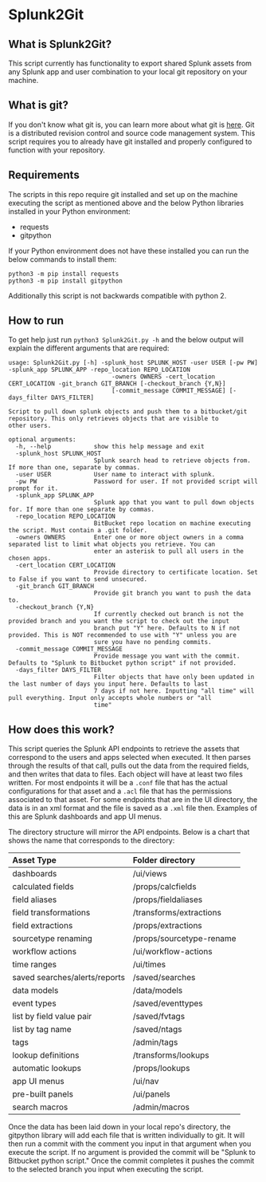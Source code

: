 # Splunk2Git

## What is Splunk2Git?

This script currently has functionality to export shared Splunk assets from any Splunk app and user combination to your local git repository on your machine.

## What is git?

If you don't know what git is, you can learn more about what git is [here](https://www.git-scm.com/book/en/v2/Getting-Started-What-is-Git%3F). Git is a distributed revision control and source code management system. This script requires you to already have git installed and properly configured to function with your repository.

## Requirements

The scripts in this repo require git installed and set up on the machine executing the script as mentioned above and the below Python libraries installed in your Python environment:

* requests
* gitpython

If your Python environment does not have these installed you can run the below commands to install them:

```
python3 -m pip install requests
python3 -m pip install gitpython
```

Additionally this script is not backwards compatible with python 2.

## How to run

To get help just run `python3 Splunk2Git.py -h` and the below output will explain the different arguments that are required:

```
usage: Splunk2Git.py [-h] -splunk_host SPLUNK_HOST -user USER [-pw PW] -splunk_app SPLUNK_APP -repo_location REPO_LOCATION
                             -owners OWNERS -cert_location CERT_LOCATION -git_branch GIT_BRANCH [-checkout_branch {Y,N}]
                             [-commit_message COMMIT_MESSAGE] [-days_filter DAYS_FILTER]

Script to pull down splunk objects and push them to a bitbucket/git repository. This only retrieves objects that are visible to
other users.

optional arguments:
  -h, --help            show this help message and exit
  -splunk_host SPLUNK_HOST
                        Splunk search head to retrieve objects from. If more than one, separate by commas.
  -user USER            User name to interact with splunk.
  -pw PW                Password for user. If not provided script will prompt for it.
  -splunk_app SPLUNK_APP
                        Splunk app that you want to pull down objects for. If more than one separate by commas.
  -repo_location REPO_LOCATION
                        BitBucket repo location on machine executing the script. Must contain a .git folder.
  -owners OWNERS        Enter one or more object owners in a comma separated list to limit what objects you retrieve. You can
                        enter an asterisk to pull all users in the chosen apps.
  -cert_location CERT_LOCATION
                        Provide directory to certificate location. Set to False if you want to send unsecured.
  -git_branch GIT_BRANCH
                        Provide git branch you want to push the data to.
  -checkout_branch {Y,N}
                        If currently checked out branch is not the provided branch and you want the script to check out the input
                        branch put "Y" here. Defaults to N if not provided. This is NOT recommended to use with "Y" unless you are
                        sure you have no pending commits.
  -commit_message COMMIT_MESSAGE
                        Provide message you want with the commit. Defaults to "Splunk to Bitbucket python script" if not provided.
  -days_filter DAYS_FILTER
                        Filter objects that have only been updated in the last number of days you input here. Defaults to last
                        7 days if not here. Inputting "all time" will pull everything. Input only accepts whole numbers or "all
                        time"
```

## How does this work?

This script queries the Splunk API endpoints to retrieve the assets that correspond to the users and apps selected when executed. It then parses through the results of that call, pulls out the data from the required fields, and then writes that data to files. Each object will have at least two files written. For most endpoints it will be a `.conf` file that has the actual configurations for that asset and a `.acl` file that has the permissions associated to that asset. For some endpoints that are in the UI directory, the data is in an xml format and the file is saved as a `.xml` file then. Examples of this are Splunk dashboards and app UI menus.

The directory structure will mirror the API endpoints. Below is a chart that shows the name that corresponds to the directory:

Asset Type | Folder directory
:---------- | :----------------
dashboards | /ui/views
calculated fields | /props/calcfields
field aliases | /props/fieldaliases
field transformations | /transforms/extractions
field extractions | /props/extractions
sourcetype renaming | /props/sourcetype-rename
workflow actions | /ui/workflow-actions
time ranges | /ui/times
saved searches/alerts/reports | /saved/searches
data models | /data/models
event types | /saved/eventtypes
list by field value pair | /saved/fvtags
list by tag name | /saved/ntags
tags | /admin/tags
lookup definitions | /transforms/lookups
automatic lookups | /props/lookups
app UI menus | /ui/nav
pre-built panels | /ui/panels
search macros | /admin/macros


Once the data has been laid down in your local repo's directory, the gitpython library will add each file that is written individually to git. It will then run a commit with the comment you input in that argument when you execute the script. If no argument is provided the commit will be "Splunk to Bitbucket python script." Once the commit completes it pushes the commit to the selected branch you input when executing the script.
